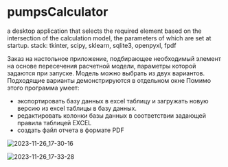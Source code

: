 # pumpsCalculator
a desktop application that selects the required element based on the intersection of the calculation model, the parameters of which are set at startup. stack: tkinter, scipy, sklearn, sqlite3, openpyxl, fpdf

Заказ на настольное приложение, подбирающее необходимый элемент на основе пересечения расчетной модели, параметры которой задаются при запуске. Модель можно выбрать из двух вариантов. Подходящие варианты демонстрируются в отдельном окне
Помимо этого программа умеет:
- экспортировать базу данных в excel таблицу и загружать новую версию из excel таблицы в базу данных. 
- редактировать колонки базы данных в соответствии задающей правила таблицей EXCEL
- создать файл отчета в формате PDF


![2023-11-26_17-30-16](https://github.com/Honotoo/pumpsCalculator/assets/28814889/71d2530e-5051-4128-805f-6bfd33811864)


![2023-11-26_17-33-28](https://github.com/Honotoo/pumpsCalculator/assets/28814889/260f2be0-b6b0-4e9d-943f-27244ec3be49)
